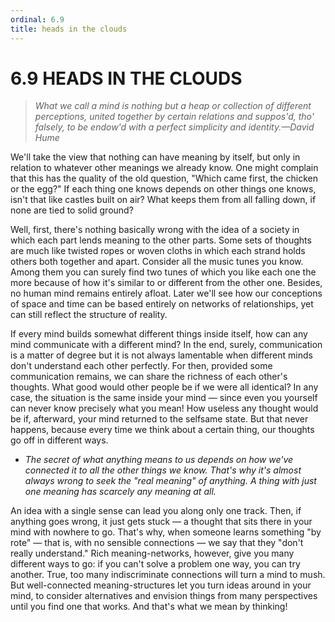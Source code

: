 ```yaml
---
ordinal: 6.9
title: heads in the clouds
---
```


# 6.9 HEADS IN THE CLOUDS

> _What we call a mind is nothing but a heap or collection of different perceptions, united together by certain relations and suppos'd, tho' falsely, to be endow'd with a perfect simplicity and identity.&mdash;David Hume_

We'll take the view that nothing can have meaning by itself, but only in relation to whatever other meanings we already know. One might complain that this has the quality of the old question, "Which came first, the chicken or the egg?" If each thing one knows depends on other things one knows, isn't that like castles built on air? What keeps them from all falling down, if none are tied to solid ground?

Well, first, there's nothing basically wrong with the idea of a society in which each part lends meaning to the other parts. Some sets of thoughts are much like twisted ropes or woven cloths in which each strand holds others both together and apart. Consider all the music tunes you know. Among them you can surely find two tunes of which you like each one the more because of how it's similar to or different from the other one. Besides, no human mind remains entirely afloat. Later we'll see how our conceptions of space and time can be based entirely on networks of relationships, yet can still reflect the structure of reality.

If every mind builds somewhat different things inside itself, how can any mind communicate with a different mind? In the end, surely, communication is a matter of degree but it is not always lamentable when different minds don't understand each other perfectly. For then, provided some communication remains, we can share the richness of each other's thoughts. What good would other people be if we were all identical? In any case, the situation is the same inside your mind &mdash; since even you yourself can never know precisely what you mean! How useless any thought would be if, afterward, your mind returned to the selfsame state. But that never happens, because every time we think about a certain thing, our thoughts go off in different ways.

- _The secret of what anything means to us depends on how we've connected it to all the other things we know. That's why it's almost always wrong to seek the "real meaning" of anything. A thing with just one meaning has scarcely any meaning at all._

An idea with a single sense can lead you along only one track. Then, if anything goes wrong, it just gets stuck &mdash; a thought that sits there in your mind with nowhere to go. That's why, when someone learns something "by rote" &mdash; that is, with no sensible connections &mdash; we say that they "don't really understand." Rich meaning-networks, however, give you many different ways to go: if you can't solve a problem one way, you can try another. True, too many indiscriminate connections will turn a mind to mush. But well-connected meaning-structures let you turn ideas around in your mind, to consider alternatives and envision things from many perspectives until you find one that works. And that's what we mean by thinking!
